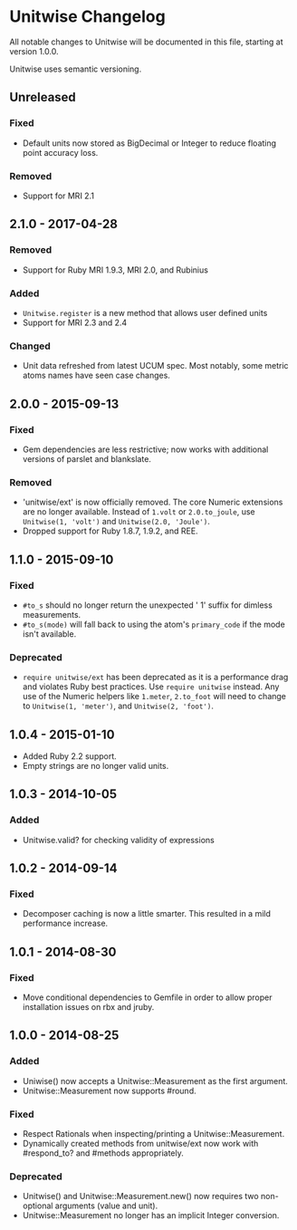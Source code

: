 # Unitwise Changelog

All notable changes to Unitwise will be documented in this file, starting at
version 1.0.0.

Unitwise uses semantic versioning.

## Unreleased

### Fixed

- Default units now stored as BigDecimal or Integer to reduce floating point
  accuracy loss.

### Removed

- Support for MRI 2.1

## 2.1.0 - 2017-04-28

### Removed

- Support for Ruby MRI 1.9.3, MRI 2.0, and Rubinius

### Added

- `Unitwise.register` is a new method that allows user defined units
- Support for MRI 2.3 and 2.4

### Changed

- Unit data refreshed from latest UCUM spec. Most notably, some metric atoms
  names have seen case changes.

## 2.0.0 - 2015-09-13

### Fixed

- Gem dependencies are less restrictive; now works with additional versions of
  parslet and blankslate.

### Removed

- 'unitwise/ext' is now officially removed. The core Numeric extensions are no
  longer available. Instead of `1.volt` or `2.0.to_joule`, use `Unitwise(1,
  'volt')` and `Unitwise(2.0, 'Joule')`.
- Dropped support for Ruby 1.8.7, 1.9.2, and REE.

## 1.1.0 - 2015-09-10

### Fixed

- `#to_s` should no longer return the unexpected ' 1' suffix for dimless measurements.
- `#to_s(mode)` will fall back to using the atom's `primary_code` if the mode
  isn't available.

### Deprecated

- `require unitwise/ext` has been deprecated as it is a performance drag and
  violates Ruby best practices. Use `require unitwise` instead. Any use of the
  Numeric helpers like `1.meter`, `2.to_foot` will need to change to
  `Unitwise(1, 'meter')`, and `Unitwise(2, 'foot')`.

## 1.0.4 - 2015-01-10

- Added Ruby 2.2 support.
- Empty strings are no longer valid units.

## 1.0.3 - 2014-10-05

### Added
- Unitwise.valid? for checking validity of expressions

## 1.0.2 - 2014-09-14

### Fixed
- Decomposer caching is now a little smarter. This resulted in a mild
  performance increase.

## 1.0.1 - 2014-08-30

### Fixed
- Move conditional dependencies to Gemfile in order to allow proper
  installation issues on rbx and jruby.

## 1.0.0 - 2014-08-25

### Added
- Uniwise() now accepts a Unitwise::Measurement as the first argument.
- Unitwise::Measurement now supports #round.

### Fixed
- Respect Rationals when inspecting/printing a Unitwise::Measurement.
- Dynamically created methods from unitwise/ext now work with #respond_to?
  and #methods appropriately.

### Deprecated
- Unitwise() and Unitwise::Measurement.new() now requires two non-optional
  arguments (value and unit).
- Unitwise::Measurement no longer has an implicit Integer conversion.
